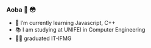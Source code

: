 ### Aoba 👋 :flushed:

- 🌱 I’m currently learning Javascript, C++
- :books: I am studying at UNIFEI in Computer Engineering
- :man_student: graduated IT-IFMG


